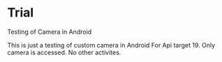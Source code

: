 # Trial
Testing of Camera in Android

This is just a testing of custom camera in Android For Api target 19.
Only camera is accessed. No other activites.
